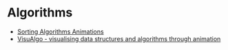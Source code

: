 # Algorithms

- [Sorting Algorithms Animations](https://www.toptal.com/developers/sorting-algorithms)
- [VisuAlgo - visualising data structures and algorithms through animation](https://visualgo.net/en)